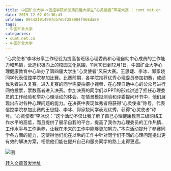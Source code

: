 ```yaml
---
title: 中国矿业大学->信控学院参加第四届大学生“心灵使者”风采大赛 | cumt.net.cn
date: 2019-12-02 09:36:43
urlname: 094421914997cb7ebf288904f068da89
tags: 
- 中国矿业大学
categories:
- cumt.net.cn
- 中国矿业大学
---
```

“心灵使者”李冰分享工作经验为提高各班级心理委员和心理自助中心成员的工作能力和热情，营造积极向上的校园文化氛围，11月10日到12月1日，中国矿业大学心理健康教育中心举办了第四届大学生“心灵使者”风采大赛。王思婕、李冰、郭家娆同学代表信控学院参加比赛。比赛前期，各学院推荐优秀心理委员参加初赛，成绩优秀者进入复赛。进入复赛的同学需要拍摄小视频，在心理自助中心的公众号进行网络投票，票数高者进入决赛。参加决赛的同学们以PPT的形式讲述了担任心理委员的工作经验和举办心理活动的体会。在情景模拟测验和评委提问环节中，他们展现出应对各种心理问题的能力。在决赛中表现优秀者将获得“心灵使者”称号，代表信控学院参加比赛的王思婕、李冰、郭家娆同学表现优秀，获得“心灵使者”称号。“心灵使者”李冰说：“这个活动不仅让我了解了自己心理健康教育三级网络工作水平的高低，而且提供了展示自我的平台，提高了我作为心理委员的工作热情、工作水平与工作素养，让我在未来的工作中能够更加努力。”本次活动提升了参赛同学各方面的能力，这使得他们能在以后的工作中针对同学们不同的心理问题提出更有效的解决方案，相信他们能在提升自己和服务同学的路上走得更远。

![图](http://xwzx.cumt.edu.cn/_upload/article/images/0d/ee/1cddc36f489c901c97f22b471088/e158f368-e7d8-4053-a2c6-defd3080774b.jpg)

[转入文章首发地址](http://xwzx.cumt.edu.cn/6c/ed/c523a552173/page.htm)